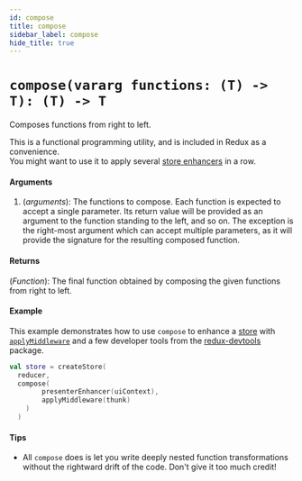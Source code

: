 ```yaml
---
id: compose
title: compose
sidebar_label: compose
hide_title: true
---
```


# `compose(vararg functions: (T) -> T): (T) -> T`

Composes functions from right to left.

This is a functional programming utility, and is included in Redux as a convenience.  
You might want to use it to apply several [store enhancers](../Glossary.md#store-enhancer) in a row.

#### Arguments

1. (_arguments_): The functions to compose. Each function is expected to accept a single parameter. Its return value will be provided as an argument to the function standing to the left, and so on. The exception is the right-most argument which can accept multiple parameters, as it will provide the signature for the resulting composed function.

#### Returns

(_Function_): The final function obtained by composing the given functions from right to left.

#### Example

This example demonstrates how to use `compose` to enhance a [store](Store.md) with [`applyMiddleware`](applyMiddleware.md) and a few developer tools from the [redux-devtools](https://github.com/reduxjs/redux-devtools) package.

```kotlin
val store = createStore(
  reducer,
  compose(
        presenterEnhancer(uiContext),
        applyMiddleware(thunk)
    )
  )
```

#### Tips

- All `compose` does is let you write deeply nested function transformations without the rightward drift of the code. Don't give it too much credit!
